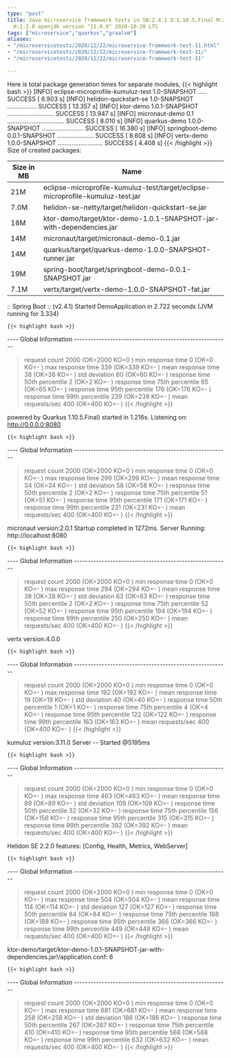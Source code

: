 ```yaml
---
type: "post"
title: Java microservice framework tests in SB:2.4.1 Q:1.10.5.Final M:2.2.1 V:4.0.0
  H:2.2.0 openjdk version "11.0.9" 2020-10-20 LTS
tags: ["microservice","quarkus","graalvm"]
aliases:
- "/microservicetests/2020/12/22/microservice-framework-test-11.html"
- "/microservicetests/2020/12/22/microservice-framework-test-11/"
- "/microservicetests/2020/12/22/microservice-framework-test-11"

---
```

 
Here is total package generation times for separate modules,
{{< highlight bash >}}
[INFO] eclipse-microprofile-kumuluz-test 1.0-SNAPSHOT ..... SUCCESS [  6.903 s]
[INFO] helidon-quickstart-se 1.0-SNAPSHOT ................. SUCCESS [ 13.357 s]
[INFO] ktor-demo 1.0.1-SNAPSHOT ........................... SUCCESS [ 13.947 s]
[INFO] micronaut-demo 0.1 ................................. SUCCESS [  8.010 s]
[INFO] quarkus-demo 1.0.0-SNAPSHOT ........................ SUCCESS [ 16.380 s]
[INFO] springboot-demo 0.0.1-SNAPSHOT ..................... SUCCESS [  8.608 s]
[INFO] vertx-demo 1.0.0-SNAPSHOT .......................... SUCCESS [  4.408 s]
{{< /highlight >}}
Size of created packages:

| Size in MB |  Name |
|------------|-------|
| 21M | eclipse-microprofile-kumuluz-test/target/eclipse-microprofile-kumuluz-test.jar |
| 7.0M | helidon-se-netty/target/helidon-quickstart-se.jar |
| 18M | ktor-demo/target/ktor-demo-1.0.1-SNAPSHOT-jar-with-dependencies.jar |
| 14M | micronaut/target/micronaut-demo-0.1.jar |
| 14M | quarkus/target/quarkus-demo-1.0.0-SNAPSHOT-runner.jar |
| 19M | spring-boot/target/springboot-demo-0.0.1-SNAPSHOT.jar |
| 7.1M | vertx/target/vertx-demo-1.0.0-SNAPSHOT-fat.jar |


:: Spring Boot :: (v2.4.1) Started DemoApplication in 2.722 seconds (JVM running for 3.334)

    {{< highlight bash >}}
---- Global Information --------------------------------------------------------
> request count                                       2000 (OK=2000   KO=0     )
> min response time                                      0 (OK=0      KO=-     )
> max response time                                    339 (OK=339    KO=-     )
> mean response time                                    38 (OK=38     KO=-     )
> std deviation                                         60 (OK=60     KO=-     )
> response time 50th percentile                          2 (OK=2      KO=-     )
> response time 75th percentile                         65 (OK=65     KO=-     )
> response time 95th percentile                        176 (OK=176    KO=-     )
> response time 99th percentile                        239 (OK=239    KO=-     )
> mean requests/sec                                    400 (OK=400    KO=-     )
{{< /highlight >}}

powered by Quarkus 1.10.5.Final) started in 1.216s. Listening on: http://0.0.0.0:8080

    {{< highlight bash >}}
---- Global Information --------------------------------------------------------
> request count                                       2000 (OK=2000   KO=0     )
> min response time                                      0 (OK=0      KO=-     )
> max response time                                    299 (OK=299    KO=-     )
> mean response time                                    34 (OK=34     KO=-     )
> std deviation                                         58 (OK=58     KO=-     )
> response time 50th percentile                          2 (OK=2      KO=-     )
> response time 75th percentile                         51 (OK=51     KO=-     )
> response time 95th percentile                        171 (OK=171    KO=-     )
> response time 99th percentile                        231 (OK=231    KO=-     )
> mean requests/sec                                    400 (OK=400    KO=-     )
{{< /highlight >}}

micronaut version:2.0.1 Startup completed in 1272ms. Server Running: http://localhost:8080

    {{< highlight bash >}}
---- Global Information --------------------------------------------------------
> request count                                       2000 (OK=2000   KO=0     )
> min response time                                      0 (OK=0      KO=-     )
> max response time                                    294 (OK=294    KO=-     )
> mean response time                                    38 (OK=38     KO=-     )
> std deviation                                         63 (OK=63     KO=-     )
> response time 50th percentile                          2 (OK=2      KO=-     )
> response time 75th percentile                         52 (OK=52     KO=-     )
> response time 95th percentile                        194 (OK=194    KO=-     )
> response time 99th percentile                        250 (OK=250    KO=-     )
> mean requests/sec                                    400 (OK=400    KO=-     )
{{< /highlight >}}

vertx version:4.0.0

    {{< highlight bash >}}
---- Global Information --------------------------------------------------------
> request count                                       2000 (OK=2000   KO=0     )
> min response time                                      0 (OK=0      KO=-     )
> max response time                                    192 (OK=192    KO=-     )
> mean response time                                    19 (OK=19     KO=-     )
> std deviation                                         40 (OK=40     KO=-     )
> response time 50th percentile                          1 (OK=1      KO=-     )
> response time 75th percentile                          4 (OK=4      KO=-     )
> response time 95th percentile                        122 (OK=122    KO=-     )
> response time 99th percentile                        163 (OK=163    KO=-     )
> mean requests/sec                                    400 (OK=400    KO=-     )
{{< /highlight >}}

kumuluz version:3.11.0 Server -- Started @5195ms

    {{< highlight bash >}}
---- Global Information --------------------------------------------------------
> request count                                       2000 (OK=2000   KO=0     )
> min response time                                      0 (OK=0      KO=-     )
> max response time                                    463 (OK=463    KO=-     )
> mean response time                                    89 (OK=89     KO=-     )
> std deviation                                        109 (OK=109    KO=-     )
> response time 50th percentile                         32 (OK=32     KO=-     )
> response time 75th percentile                        156 (OK=156    KO=-     )
> response time 95th percentile                        315 (OK=315    KO=-     )
> response time 99th percentile                        392 (OK=392    KO=-     )
> mean requests/sec                                    400 (OK=400    KO=-     )
{{< /highlight >}}

Helidon SE 2.2.0 features: [Config, Health, Metrics, WebServer]

    {{< highlight bash >}}
---- Global Information --------------------------------------------------------
> request count                                       2000 (OK=2000   KO=0     )
> min response time                                      0 (OK=0      KO=-     )
> max response time                                    504 (OK=504    KO=-     )
> mean response time                                   114 (OK=114    KO=-     )
> std deviation                                        127 (OK=127    KO=-     )
> response time 50th percentile                         84 (OK=84     KO=-     )
> response time 75th percentile                        188 (OK=188    KO=-     )
> response time 95th percentile                        366 (OK=366    KO=-     )
> response time 99th percentile                        449 (OK=449    KO=-     )
> mean requests/sec                                    400 (OK=400    KO=-     )
{{< /highlight >}}

ktor-demo/target/ktor-demo-1.0.1-SNAPSHOT-jar-with-dependencies.jar!/application.conf: 6

    {{< highlight bash >}}
---- Global Information --------------------------------------------------------
> request count                                       2000 (OK=2000   KO=0     )
> min response time                                      0 (OK=0      KO=-     )
> max response time                                    681 (OK=681    KO=-     )
> mean response time                                   258 (OK=258    KO=-     )
> std deviation                                        186 (OK=186    KO=-     )
> response time 50th percentile                        267 (OK=267    KO=-     )
> response time 75th percentile                        410 (OK=410    KO=-     )
> response time 95th percentile                        568 (OK=568    KO=-     )
> response time 99th percentile                        632 (OK=632    KO=-     )
> mean requests/sec                                    400 (OK=400    KO=-     )
{{< /highlight >}}